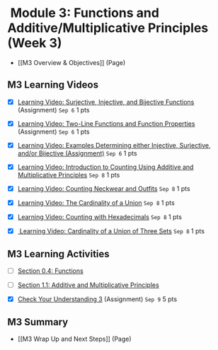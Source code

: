 #  Module 3: Functions and Additive/Multiplicative Principles (Week 3)

- [[M3 Overview & Objectives]] (Page)

## M3 Learning Videos

- [x] [Learning Video: Surjective, Injective, and Bijective Functions](https://csusb.instructure.com/courses/15759/modules/items/1121775 "Learning Video: Surjective, Injective, and Bijective Functions") (Assignment) `Sep 6` 1 pts

- [x] [Learning Video: Two-Line Functions and Function Properties](https://csusb.instructure.com/courses/15759/modules/items/1121810 "Learning Video: Two-Line Functions and Function Properties") (Assignment) `Sep 6` 1 pts

- [x] [Learning Video: Examples Determining either Injective, Surjective, and/or Bijective (Assignment)](https://csusb.instructure.com/courses/15759/modules/items/1123680) `Sep 6` 1 pts

- [x] [Learning Video: Introduction to Counting Using Additive and Multiplicative Principles](https://csusb.instructure.com/courses/15759/modules/items/1126685) `Sep 8` 1 pts

- [x] [Learning Video: Counting Neckwear and Outfits](https://csusb.instructure.com/courses/15759/modules/items/1126684) `Sep 8` 1 pts

- [x] [Learning Video: The Cardinality of a Union](https://csusb.instructure.com/courses/15759/modules/items/1126687) `Sep 8` 1 pts

- [x] [Learning Video: Counting with Hexadecimals](https://csusb.instructure.com/courses/15759/modules/items/1126686) `Sep 8` 1 pts

- [x] [  Learning Video: Cardinality of a Union of Three Sets](https://csusb.instructure.com/courses/15759/modules/items/1126936) `Sep 8` 1 pts


## M3 Learning Activities

- [ ] [Section 0.4: Functions](http://discrete.openmathbooks.org/dmoi3/sec_intro-functions.html)

- [ ] [Section 1.1: Additive and Multiplicative Principles](http://discrete.openmathbooks.org/dmoi3/sec_counting-addmult.html)

- [x] [Check Your Understanding 3](https://csusb.instructure.com/courses/15759/modules/items/1037434) (Assignment) `Sep 9` 5 pts

## M3 Summary

- [[M3 Wrap Up and Next Steps]] (Page)